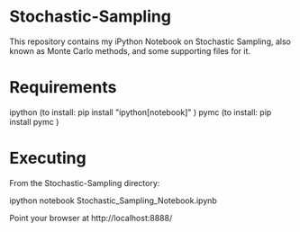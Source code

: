 # Stochastic-Sampling

This repository contains my iPython Notebook on Stochastic Sampling, also known as Monte Carlo methods, and some supporting files for it.

# Requirements

ipython (to install: pip install "ipython[notebook]" )
pymc    (to install: pip install pymc )

# Executing

From the Stochastic-Sampling directory:

  ipython notebook Stochastic_Sampling_Notebook.ipynb 
  
Point your browser at http://localhost:8888/
